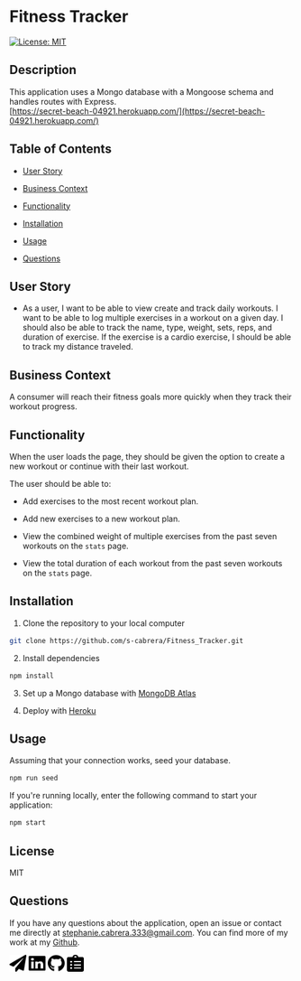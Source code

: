 # Fitness Tracker
[![License: MIT](https://img.shields.io/badge/License-MIT-yellow.svg)](https://opensource.org/licenses/MIT)

## Description 
This application uses a Mongo database with a Mongoose schema and handles routes with Express.  
[https://secret-beach-04921.herokuapp.com/](https://secret-beach-04921.herokuapp.com/)

## Table of Contents 

* [User Story](#user-story)

* [Business Context](#business-context)

* [Functionality](#functionality)

* [Installation](#installation)

* [Usage](#usage)

* [Questions](#questions)

## User Story

* As a user, I want to be able to view create and track daily workouts. I want to be able to log multiple exercises in a workout on a given day. I should also be able to track the name, type, weight, sets, reps, and duration of exercise. If the exercise is a cardio exercise, I should be able to track my distance traveled.

## Business Context

A consumer will reach their fitness goals more quickly when they track their workout progress.

## Functionality

When the user loads the page, they should be given the option to create a new workout or continue with their last workout.

The user should be able to:

  * Add exercises to the most recent workout plan.

  * Add new exercises to a new workout plan.

  * View the combined weight of multiple exercises from the past seven workouts on the `stats` page.

  * View the total duration of each workout from the past seven workouts on the `stats` page.


## Installation
1. Clone the repository to your local computer

```bash
git clone https://github.com/s-cabrera/Fitness_Tracker.git
```

2. Install dependencies
```bash
npm install
```

3. Set up a Mongo database with [MongoDB Atlas](https://www.mongodb.com/cloud/atlas/efficiency?utm_content=controlaterms&utm_source=google&utm_campaign=gs_americas_united_states_search_core_brand_atlas_desktop&utm_term=mongodb%20atlas&utm_medium=cpc_paid_search&utm_ad=e&utm_ad_campaign_id=12212624338&gclid=CjwKCAjwy7CKBhBMEiwA0Eb7aunO0eoHlak6jpPH6XZVEdZGCgStSlhJ2TvVG5Zhqn6roECPOSX4ZhoCeGIQAvD_BwE)

4. Deploy with [Heroku](https://id.heroku.com/login)

## Usage
Assuming that your connection works, seed your database.
```bash
npm run seed
```

If you're running locally, enter the following command to start your application:
```bash
npm start
```


## License
MIT 

## Questions
If you have any questions about the application, open an issue or contact me directly at stephanie.cabrera.333@gmail.com. You can find more of my work at my [Github](https://github.com/s-cabrera/). 

<a href="mailto:stephanie.cabrera.333@gmail.com?"><img src="paper-plane-solid.svg" style="fill: white" width="30" height="30"/></a>
<a href="https://www.linkedin.com/in/stephanie-cabrera-809999139/"><img src="linkedin-brands.svg" width="30" height="30"/></a>
<a href="https://github.com/s-cabrera/"><img src="github-brands.svg" width="30" height="30"/></a>
<a href="https://s-cabrera.github.io/Portfolio/"><img src="clipboard-list-solid.svg" width="30" height="30"/></a>
